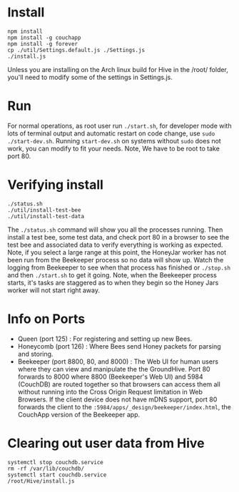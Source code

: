 # Install
```
npm install
npm install -g couchapp
npm install -g forever
cp ./util/Settings.default.js ./Settings.js
./install.js
```
Unless you are installing on the Arch linux build for Hive in the /root/ folder, you'll need to modify some of the settings in Settings.js. 


# Run
For normal operations, as root user run `./start.sh`, for developer mode with lots of terminal output and automatic restart on code change, use `sudo ./start-dev.sh`. Running `start-dev.sh` on systems without `sudo` does not work, you can modify to fit your needs. Note, We have to be root to take port 80.


# Verifying install
```
./status.sh
./util/install-test-bee
./util/install-test-data
```
The `./status.sh` command will show you all the processes running. Then install a test bee, some test data, and check port 80 in a browser to see the test bee and associated data to verify everything is working as expected.  Note, if you select a large range at this point, the HoneyJar worker has not been run from the Beekeeper process so no data will show up.  Watch the logging from Beekeeper to see when that process has finished or `./stop.sh` and then `./start.sh` to get it going. Note, when the Beekeeper process starts, it's tasks are staggered as to when they begin so the Honey Jars worker will not start right away.


# Info on Ports
- Queen (port 125) : For registering and setting up new Bees.
- Honeycomb (port 126) : Where Bees send Honey packets for parsing and storing.
- Beekeeper (port 8800, 80, and 8000) : The Web UI for human users where they can view and manipulate the the GroundHive. Port 80 forwards to 8000 where 8800 (Beekeeper's Web UI) and 5984 (CouchDB) are routed together so that browsers can access them all without running into the Cross Origin Request limitation in Web Browsers. If the client device does not have mDNS support, port 80 forwards the client to the `:5984/apps/_design/beekeeper/index.html`, the CouchApp version of the Beekeeper app.

# Clearing out user data from Hive
```
systemctl stop couchdb.service
rm -rf /var/lib/couchdb/
systemctl start couchdb.service
/root/Hive/install.js
```

